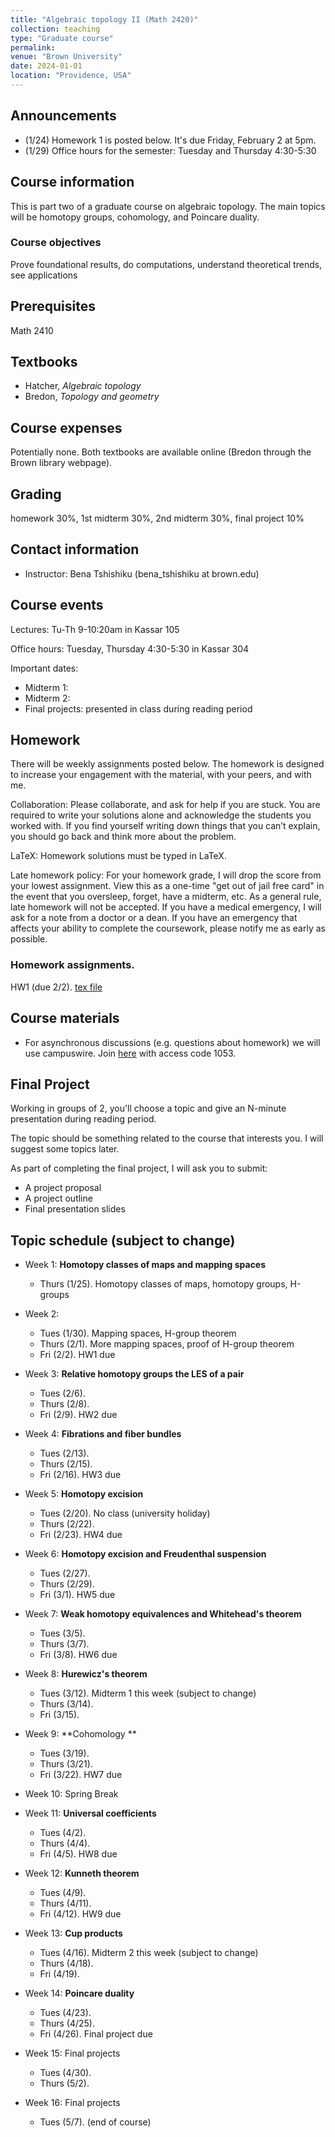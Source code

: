 ```yaml
---
title: "Algebraic topology II (Math 2420)"
collection: teaching
type: "Graduate course"
permalink:
venue: "Brown University"
date: 2024-01-01
location: "Providence, USA"
---
```


## Announcements

* (1/24) Homework 1 is posted below. It's due Friday, February 2 at 5pm.
* (1/29) Office hours for the semester: Tuesday and Thursday 4:30-5:30


## Course information
This is part two of a graduate course on algebraic topology. The main topics will be homotopy groups, cohomology, and Poincare duality. 

### Course objectives

Prove foundational results, do computations, understand theoretical trends, see applications 

## Prerequisites

Math 2410

## Textbooks
* Hatcher, _Algebraic topology_
* Bredon, _Topology and geometry_


## Course expenses
Potentially none. Both textbooks are available online (Bredon through the Brown library webpage).

## Grading
homework 30%, 1st midterm 30%, 2nd midterm 30%, final project 10%

## Contact information 

* Instructor: Bena Tshishiku (bena_tshishiku at brown.edu)

## Course events 

Lectures: Tu-Th 9-10:20am in Kassar 105

Office hours: Tuesday, Thursday 4:30-5:30 in Kassar 304

Important dates: 
* Midterm 1: 
* Midterm 2: 
* Final projects: presented in class during reading period

## Homework 

There will be weekly assignments posted below. The homework is designed to increase your engagement with the material, with your peers, and with me.

Collaboration: Please collaborate, and ask for help if you are stuck. You are required to write your solutions alone and acknowledge the students you worked with. If you find yourself writing down things that you can’t explain, you should go back and think more about the problem. 

LaTeX: Homework solutions must be typed in LaTeX. 

Late homework policy: For your homework grade, I will drop the score from your lowest assignment. View this as a one-time "get out of jail free card" in the event that you oversleep, forget, have a midterm, etc. As a general rule, late homework will not be accepted. If you have a medical emergency, I will ask for a note from a doctor or a dean. If you have an emergency that affects your ability to complete the coursework, please notify me as early as possible. 

### Homework assignments. 

HW1 (due 2/2). [tex file](https://bena-tshishiku.github.io/files/courses/2024-spring/242-hw1.tex) 


## Course materials

* For asynchronous discussions (e.g. questions about homework) we will use campuswire. Join [here](https://campuswire.com/p/G95A9847A) with access code 1053. 


## Final Project
Working in groups of 2, you'll choose a topic and give an N-minute presentation during reading period. 

The topic should be something related to the course that interests you. I will suggest some topics later. 

As part of completing the final project, I will ask you to submit: 
* A project proposal 
* A project outline 
* Final presentation slides 


## Topic schedule (subject to change)


* Week 1: **Homotopy classes of maps and mapping spaces**
  * Thurs (1/25). Homotopy classes of maps, homotopy groups, H-groups

* Week 2: 
  * Tues (1/30). Mapping spaces, H-group theorem
  * Thurs (2/1). More mapping spaces, proof of H-group theorem
  * Fri (2/2). HW1 due

* Week 3: **Relative homotopy groups the LES of a pair**
  * Tues (2/6). 
  * Thurs (2/8). 
  * Fri (2/9). HW2 due

* Week 4: **Fibrations and fiber bundles**
  * Tues (2/13). 
  * Thurs (2/15). 
  * Fri (2/16). HW3 due

* Week 5: **Homotopy excision**
  * Tues (2/20). No class (university holiday)
  * Thurs (2/22). 
  * Fri (2/23). HW4 due

* Week 6: **Homotopy excision and Freudenthal suspension**
  * Tues (2/27). 
  * Thurs (2/29). 
  * Fri (3/1). HW5 due

* Week 7: **Weak homotopy equivalences and Whitehead's theorem**
  * Tues (3/5). 
  * Thurs (3/7). 
  * Fri (3/8). HW6 due

* Week 8: **Hurewicz's theorem**
  * Tues (3/12). Midterm 1 this week (subject to change)
  * Thurs (3/14). 
  * Fri (3/15). 

* Week 9: **Cohomology **
  * Tues (3/19). 
  * Thurs (3/21). 
  * Fri (3/22). HW7 due

* Week 10: Spring Break

* Week 11: **Universal coefficients**
  * Tues (4/2). 
  * Thurs (4/4). 
  * Fri (4/5). HW8 due

* Week 12: **Kunneth theorem**
  * Tues (4/9). 
  * Thurs (4/11). 
  * Fri (4/12). HW9 due

* Week 13: **Cup products**
  * Tues (4/16). Midterm 2 this week (subject to change)  
  * Thurs (4/18). 
  * Fri (4/19). 

* Week 14: **Poincare duality**
  * Tues (4/23). 
  * Thurs (4/25). 
  * Fri (4/26). Final project due

* Week 15: Final projects
  * Tues (4/30). 
  * Thurs (5/2). 

* Week 16: Final projects
  * Tues (5/7). (end of course)
